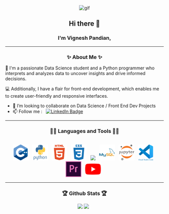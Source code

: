 <div align="center" >
  <img src="https://media.giphy.com/media/Vf3ZKdillTMOOaOho0/giphy.gif" alt="gif" width="200">
  <h2>Hi there 👋</h2> 
  <h3> I'm Vignesh Pandian, </h3> 

  <hr>
  <h3>✨ About Me ✨</h3>
</div>

👋 I'm a passionate Data Science student and a Python programmer who interprets and analyzes data to uncover insights and drive informed decisions.

💻 Additionally, I have a flair for front-end development, which enables me to create user-friendly and responsive interfaces.

- 👯 I’m looking to collaborate on Data Science / Front End Dev Projects
- 📫 Follow me :  &nbsp;  <a href="https://www.linkedin.com/in/vigneshpandian-/">  <img src="https://img.shields.io/badge/LinkedIn-blue?style=for-the-badge&logo=linkedin&logoColor=white" alt="LinkedIn Badge"/> </a>

<hr>

<div align="center">
  <h3> 🧑‍💻 Languages and Tools 🧑‍💻</h3> <br>
  <span> <img src="https://github.com/devicons/devicon/blob/master/icons/cplusplus/cplusplus-original.svg" width="50"> </span> &nbsp;
  <span> <img src="https://github.com/devicons/devicon/blob/master/icons/python/python-original-wordmark.svg" width="50"> </span> &nbsp;
  <span> <img src="https://github.com/devicons/devicon/blob/master/icons/html5/html5-plain-wordmark.svg" width="50"> </span> &nbsp;
  <span> <img src="https://github.com/devicons/devicon/blob/master/icons/css3/css3-plain-wordmark.svg" width="50"> </span> &nbsp; <!--
  <span> <img src="https://github.com/devicons/devicon/blob/master/icons/javascript/javascript-original.svg" width="50"> </span> &nbsp; -->
  <span> <img src="https://repository-images.githubusercontent.com/596892/cc2c69ec-9251-4b33-8283-b86a8659c9cb" width="50" color="red"> </span> &nbsp;
  <span> <img src="https://github.com/devicons/devicon/blob/master/icons/mysql/mysql-original-wordmark.svg" width="50"> </span> &nbsp;
  <span> <img src="https://github.com/devicons/devicon/blob/master/icons/jupyter/jupyter-original-wordmark.svg" width="50"> </span> &nbsp;
  <span> <img src="https://github.com/devicons/devicon/blob/master/icons/vscode/vscode-original-wordmark.svg" width="50"> </span> &nbsp;
  <span> <img src="https://github.com/devicons/devicon/blob/master/icons/premierepro/premierepro-original.svg" width="50"> </span> &nbsp;
  <span> <img src="https://raw.githubusercontent.com/github/explore/d744245de144b89f3e3462949e08bfc91eda7fcf/topics/youtube/youtube.png" width="50"> </span> &nbsp;
</div>

<hr>

 <div align="center">
    <h3> 🏆 Github Stats 🏆 </h3>
    <span> <img src="https://github-readme-streak-stats.herokuapp.com/?user=Vignesh227&theme=dark&background=000000" width="450"> </span>
    <span> <img src="https://github-readme-stats.vercel.app/api/top-langs/?username=Vignesh227&layout=compact&theme=vision-friendly-dark" width="350"> &nbsp; </span>
</div>



<!--
**Vignesh227/Vignesh227** is a ✨ _special_ ✨ repository because its `README.md` (this file) appears on your GitHub profile.

Here are some ideas to get you started:

- 🔭 I’m currently working on ...
- 🌱 I’m currently learning ...
- 👯 I’m looking to collaborate on ...
- 🤔 I’m looking for help with ...
- 💬 Ask me about ...
- 📫 How to reach me: ...
- 😄 Pronouns: ...
- ⚡ Fun fact: ...
-->
